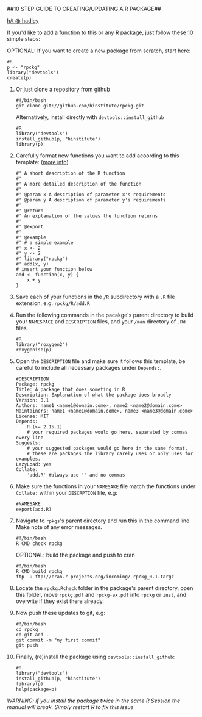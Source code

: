 ##10 STEP GUIDE TO CREATING/UPDATING A R PACKAGE##

[h/t @ hadley](http://scholarship.rice.edu/bitstream/handle/1911/36084/r-packages.key.pdf?sequence=2)

If you'd like to add a function to this or any R package,
just follow these 10 simple steps:

OPTIONAL: If you want to create a new package from scratch, start here:

    #R
    p <- "rpckg"
    library("devtools")
    create(p)

1. Or just clone a repository from github

    ```
    #!/bin/bash
    git clone git://github.com/hinstitute/rpckg.git
    ```

    Alternatively, install directly with ``devtools::install_github``

    ```
    #R
    library("devtools")
    install_github(p, "hinstitute")
    library(p)
    ```

2. Carefully format new functions you want to add acoording to this template: ([more info](https://github.com/hadley/devtools/wiki/docs-function))

    ```
    #' A short description of the R function
    #'
    #' A more detailed description of the function
    #'
    #' @param x A description of parameter x's requirements
    #' @param y A description of parameter y's requirements
    #'
    #' @return
    #' An explanation of the values the function returns
    #'
    #' @export
    #'
    #' @example
    #' # a simple example
    #' x <- 2
    #' y <- 2
    #' library("rpckg")
    #' add(x, y)
    # insert your function below
    add <- function(x, y) {
        x + y
    }
    ```

3. Save each of your functions in the ``/R`` subdirectory with a ``.R`` file extension, e.g. ``rpckg/R/add.R``
4. Run the following commands in the pacakge's parent directory to build your ``NAMESPACE`` and ``DESCRIPTION`` files, and your ``/man`` directory of ``.Rd`` files.

    ```
    #R
    library("roxygen2")
    roxygenise(p)
    ```

5. Open the ``DESCRIPTION`` file and make sure it follows this template,
   be careful to include all necessary packages under ``Depends:``.

    ```
    #DESCRIPTION
    Package: rpckg
    Title: A package that does someting in R
    Description: Explanation of what the package does broadly
    Version: 0.1
    Authors: name1 <name1@domain.come>, name2 <name2@domain.come>
    Maintainers: name1 <name1@domain.come>, name3 <name3@domain.come>
    License: MIT
    Depends:
        R (>= 2.15.1)
        # your required packages would go here, separated by commas every line
    Suggests:
        # your suggested packages would go here in the same format.
        # these are packages the library rarely uses or only uses for examples.
    LazyLoad: yes
    Collate:
        'add.R' #always use '' and no commas
    ```

6. Make sure the functions in your ``NAMESAKE`` file match the functions under ``Collate:`` within your ``DESCRPTION`` file, e.g:

    ```
    #NAMESAKE
    export(add.R)
    ```

7. Navigate to ``rpkgs``'s parent directory and run this in the command line. Make note of any error messages.

    ```
    #!/bin/bash
    R CMD check rpckg
    ```

    OPTIONAL: build the package and push to cran

    ```
    #!/bin/bash
    R CMD build rpckg
    ftp -u ftp://cran.r-projects.org/incoming/ rpckg_0.1.targz
    ```

8. Locate the ``rpckg.Rcheck`` folder in the package's parent directory,
   open this folder, move ``rpckg.pdf`` and ``rpckg-ex.pdf`` into ``rpckg`` or ``inst``,
   and overwite if they exist there already.

9. Now push these updates to git, e.g:

    ```
    #!/bin/bash
    cd rpckg
    cd git add .
    git commit -m "my first commit"
    git push
    ```

10. Finally, (re)install the package using ``devtools::install_github``:

    ```
    #R
    library("devtools")
    install_github(p, "hinstitute")
    library(p)
    help(package=p)
    ```

_WARNING: if you install the package twice in the same R Session the manual will break. Simply restart R to fix this issue_

